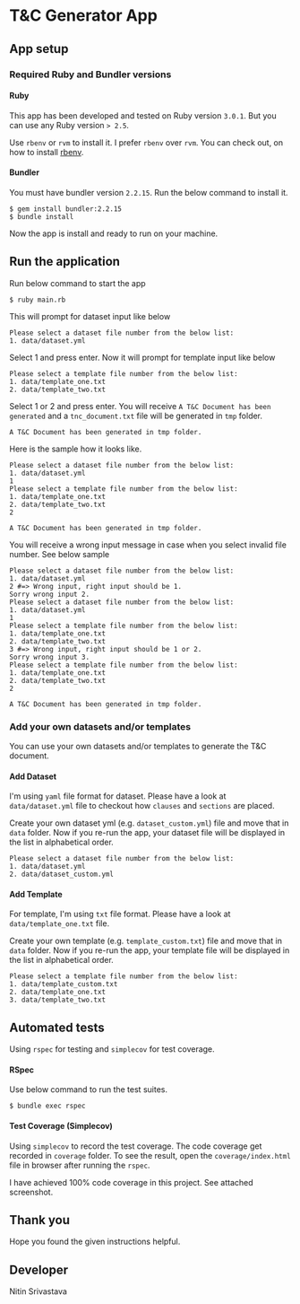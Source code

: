 # T&C Generator App

## App setup 
### Required Ruby and Bundler versions
#### Ruby
This app has been developed and tested on Ruby version `3.0.1`.
But you can use any Ruby version `> 2.5`.

Use `rbenv` or `rvm` to install it. I prefer `rbenv` over `rvm`. You can check out, on how to install [rbenv](https://github.com/rbenv/rbenv).

#### Bundler
You must have bundler version `2.2.15`. Run the below command to install it.
```
$ gem install bundler:2.2.15
$ bundle install
```
Now the app is install and ready to run on your machine.

## Run the application
Run below command to start the app

```
$ ruby main.rb
```
This will prompt for dataset input like below
```
Please select a dataset file number from the below list:
1. data/dataset.yml
```
Select 1 and press enter. Now it will prompt for template input like below
```
Please select a template file number from the below list:
1. data/template_one.txt
2. data/template_two.txt
```
Select 1 or 2 and press enter. You will receive `A T&C Document has been generated` and a `tnc_document.txt` file will be generated in `tmp` folder.
```
A T&C Document has been generated in tmp folder.
```
Here is the sample how it looks like.
```
Please select a dataset file number from the below list:
1. data/dataset.yml
1
Please select a template file number from the below list:
1. data/template_one.txt
2. data/template_two.txt
2

A T&C Document has been generated in tmp folder.
```
You will receive a wrong input message in case when you select invalid file number. See below sample
```
Please select a dataset file number from the below list:
1. data/dataset.yml
2 #=> Wrong input, right input should be 1.
Sorry wrong input 2.
Please select a dataset file number from the below list:
1. data/dataset.yml
1
Please select a template file number from the below list:
1. data/template_one.txt
2. data/template_two.txt
3 #=> Wrong input, right input should be 1 or 2.
Sorry wrong input 3.
Please select a template file number from the below list:
1. data/template_one.txt
2. data/template_two.txt
2

A T&C Document has been generated in tmp folder.
```
### Add your own datasets and/or templates
You can use your own datasets and/or templates to generate the T&C document.
#### Add Dataset
I'm using `yaml` file format for dataset. Please have a look at `data/dataset.yml` file to checkout how `clauses` and `sections` are placed.

Create your own dataset yml (e.g. `dataset_custom.yml`) file and move that in `data` folder. Now if you re-run the app, your dataset file will be displayed in the list in alphabetical order.

```
Please select a dataset file number from the below list:
1. data/dataset.yml
2. data/dataset_custom.yml
```
#### Add Template
For template, I'm using `txt` file format. Please have a look at `data/template_one.txt` file.

Create your own template (e.g. `template_custom.txt`) file and move that in `data` folder. Now if you re-run the app, your template file will be displayed in the list in alphabetical order.
```
Please select a template file number from the below list:
1. data/template_custom.txt
2. data/template_one.txt
3. data/template_two.txt
```
## Automated tests
Using `rspec` for testing and `simplecov` for test coverage.
#### RSpec
Use below command to run the test suites.
```
$ bundle exec rspec
```
#### Test Coverage (Simplecov)
Using `simplecov` to record the test coverage. The code coverage get recorded in `coverage` folder. To see the result, open the `coverage/index.html` file in browser after running the `rspec`.

I have achieved 100% code coverage in this project. See attached screenshot.
## Thank you
Hope you found the given instructions helpful.

## Developer
Nitin Srivastava
